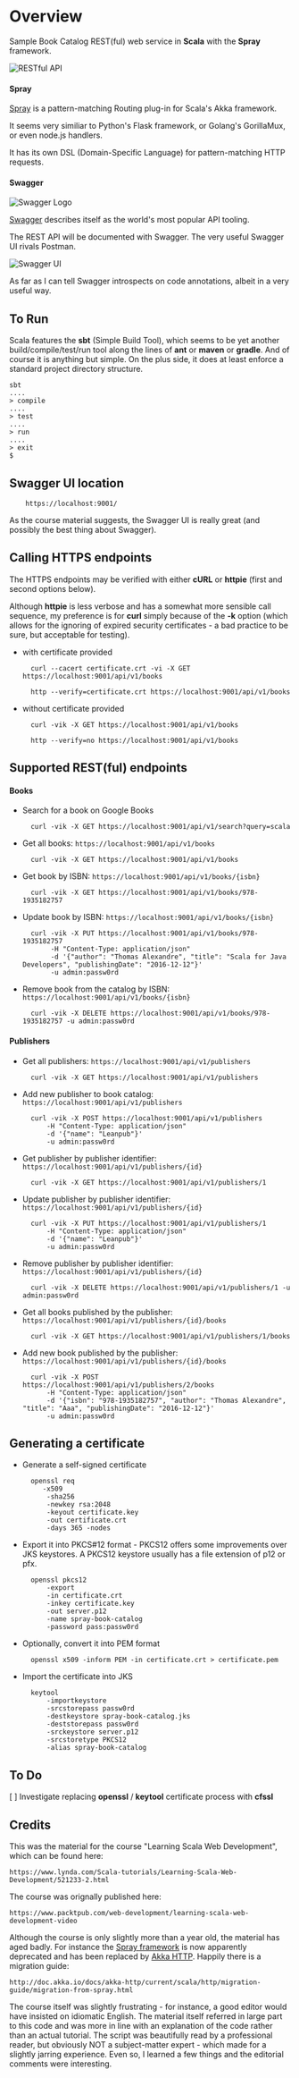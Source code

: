 # Overview

Sample Book Catalog REST(ful) web service in __Scala__ with the __Spray__ framework.

![RESTful API](/images/Swagger-API.png)

#### Spray

[Spray](http://spray.io/) is a pattern-matching Routing plug-in for Scala's Akka framework.

It seems very similiar to Python's Flask framework, or Golang's GorillaMux, or even node.js handlers.

It has its own DSL (Domain-Specific Language) for pattern-matching HTTP requests.

#### Swagger

![Swagger Logo](/images/swagger-logo.png)

[Swagger](https://swagger.io/) describes itself as the world's most popular API tooling.

The REST API will be documented with Swagger. The very useful Swagger UI rivals Postman.

![Swagger UI](/images/Swagger-UI.png)

As far as I can tell Swagger introspects on code annotations, albeit in a very useful way.

## To Run

Scala features the __sbt__ (Simple Build Tool), which seems to be yet another build/compile/test/run tool along the lines of __ant__ or __maven__ or __gradle__. And of course it is anything but simple. On the plus side, it does at least enforce a standard project directory structure.

	sbt
	....
	> compile
	....
	> test
	....
	> run
	....
	> exit
	$

## Swagger UI location

        https://localhost:9001/

As the course material suggests, the Swagger UI is really great (and possibly the best thing about Swagger).

## Calling HTTPS endpoints

The HTTPS endpoints may be verified with either __cURL__ or __httpie__ (first and second options below).

Although __httpie__ is less verbose and has a somewhat more sensible call sequence, my preference is for __curl__ simply because of the __-k__ option (which allows for the ignoring of expired security certificates - a bad practice to be sure, but acceptable for testing).

* with certificate provided
 
        curl --cacert certificate.crt -vi -X GET https://localhost:9001/api/v1/books

        http --verify=certificate.crt https://localhost:9001/api/v1/books

* without certificate provided

        curl -vik -X GET https://localhost:9001/api/v1/books

        http --verify=no https://localhost:9001/api/v1/books        

## Supported REST(ful) endpoints

#### Books

* Search for a book on Google Books

        curl -vik -X GET https://localhost:9001/api/v1/search?query=scala

* Get all books: `https://localhost:9001/api/v1/books`

        curl -vik -X GET https://localhost:9001/api/v1/books

* Get book by ISBN: `https://localhost:9001/api/v1/books/{isbn}`

        curl -vik -X GET https://localhost:9001/api/v1/books/978-1935182757

* Update book by ISBN: `https://localhost:9001/api/v1/books/{isbn}`
 
        curl -vik -X PUT https://localhost:9001/api/v1/books/978-1935182757 
        	 -H "Content-Type: application/json" 
        	 -d '{"author": "Thomas Alexandre", "title": "Scala for Java Developers", "publishingDate": "2016-12-12"}'
        	 -u admin:passw0rd

* Remove book from the catalog by ISBN: `https://localhost:9001/api/v1/books/{isbn}`
	
        curl -vik -X DELETE https://localhost:9001/api/v1/books/978-1935182757 -u admin:passw0rd

#### Publishers

* Get all publishers: `https://localhost:9001/api/v1/publishers`

        curl -vik -X GET https://localhost:9001/api/v1/publishers

* Add new publisher to book catalog: `https://localhost:9001/api/v1/publishers`

        curl -vik -X POST https://localhost:9001/api/v1/publishers
            -H "Content-Type: application/json"
            -d '{"name": "Leanpub"}'
            -u admin:passw0rd

* Get publisher by publisher identifier: `https://localhost:9001/api/v1/publishers/{id}`

        curl -vik -X GET https://localhost:9001/api/v1/publishers/1

* Update publisher by publisher identifier: `https://localhost:9001/api/v1/publishers/{id}`

        curl -vik -X PUT https://localhost:9001/api/v1/publishers/1
            -H "Content-Type: application/json"
            -d '{"name": "Leanpub"}'
            -u admin:passw0rd

* Remove publisher by publisher identifier: `https://localhost:9001/api/v1/publishers/{id}`

        curl -vik -X DELETE https://localhost:9001/api/v1/publishers/1 -u admin:passw0rd

* Get all books published by the publisher: `https://localhost:9001/api/v1/publishers/{id}/books`

        curl -vik -X GET https://localhost:9001/api/v1/publishers/1/books

* Add new book published by the publisher: `https://localhost:9001/api/v1/publishers/{id}/books`

        curl -vik -X POST https://localhost:9001/api/v1/publishers/2/books
            -H "Content-Type: application/json" 
            -d '{"isbn": "978-1935182757", "author": "Thomas Alexandre", "title": "Aaa", "publishingDate": "2016-12-12"}'
            -u admin:passw0rd

## Generating a certificate

* Generate a self-signed certificate
 
        openssl req 
           -x509 
        	-sha256 
        	-newkey rsa:2048 
        	-keyout certificate.key 
        	-out certificate.crt 
        	-days 365 -nodes

* Export it into PKCS#12 format - PKCS12 offers some improvements over JKS keystores. A PKCS12 keystore usually has a file extension of p12 or pfx.

        openssl pkcs12 
          	-export 
         	-in certificate.crt 
         	-inkey certificate.key  
         	-out server.p12 
         	-name spray-book-catalog 
         	-password pass:passw0rd

* Optionally, convert it into PEM format

        openssl x509 -inform PEM -in certificate.crt > certificate.pem

* Import the certificate into JKS

        keytool 
         	-importkeystore 
         	-srcstorepass passw0rd 
         	-destkeystore spray-book-catalog.jks 
         	-deststorepass passw0rd 
         	-srckeystore server.p12 
         	-srcstoretype PKCS12 
         	-alias spray-book-catalog

## To Do

[ ] Investigate replacing __openssl__ / __keytool__ certificate process with __cfssl__

## Credits

This was the material for the course "Learning Scala Web Development", which can be found here:

	https://www.lynda.com/Scala-tutorials/Learning-Scala-Web-Development/521233-2.html

The course was orignally published here:

	https://www.packtpub.com/web-development/learning-scala-web-development-video

Although the course is only slightly more than a year old, the material has aged badly. For instance the [Spray framework](http://spray.io/) is now apparently deprecated and has been replaced by [Akka HTTP](http://doc.akka.io/docs/akka-http/current/scala/http/). Happily there is a migration guide:

	http://doc.akka.io/docs/akka-http/current/scala/http/migration-guide/migration-from-spray.html

The course itself was slightly frustrating - for instance, a good editor would have insisted on idiomatic English. The material itself referred in large part to this code and was more in line with an explanation of the code rather than an actual tutorial. The script was beautifully read by a professional reader, but obviously NOT a subject-matter expert - which made for a slightly jarring experience. Even so, I learned a few things and the editorial comments were interesting.

